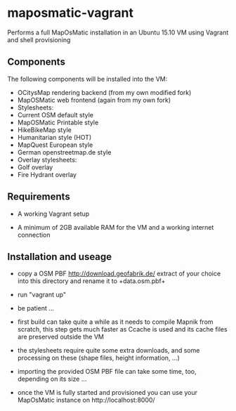 # maposmatic-vagrant

Performs a full MapOsMatic installation in an Ubuntu 15.10 VM using Vagrant and shell provisioning

## Components

The following components will be installed into the VM:

* OCitysMap rendering backend (from my own modified fork)
* MapOSMatic web frontend (again from my own fork)
* Stylesheets:
 * Current OSM default style
 * MapOSMatic Printable style
 * HikeBikeMap style
 * Humanitarian style (HOT)
 * MapQuest European style
 * German openstreetmap.de style
* Overlay stylesheets:
 * Golf overlay
 * Fire Hydrant overlay

## Requirements

* A working Vagrant setup

* A minimum of 2GB available RAM for the VM and a working internet connection 

## Installation and useage

* copy a OSM PBF http://download.geofabrik.de/ extract of your choice into this directory and rename it to +data.osm.pbf+

* run "vagrant up"

* be patient ...
 * first build can take quite a while as it needs to compile Mapnik from scratch, this step gets much faster as Ccache is used and its cache files are preserved outside the VM 
 * the stylesheets require quite some extra downloads, and some processing on these (shape files, height information, ...)
 * importing the provided OSM PBF file can take some time, too, depending on its size ...

* once the VM is fully started and provisioned you can use your 
  MapOsMatic instance on http://localhost:8000/



